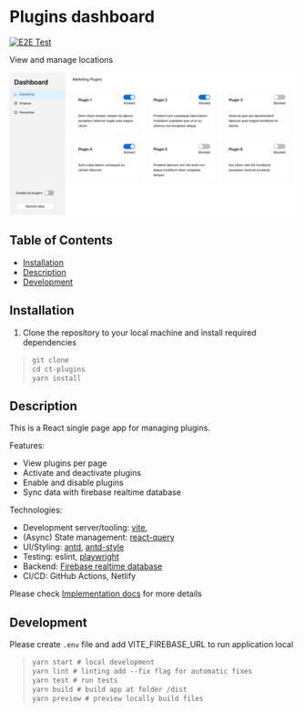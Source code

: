 # Plugins dashboard

[![E2E Test](https://github.com/antekai/ct-plugins/actions/workflows/playwright.yml/badge.svg)](https://github.com/antekai/ct-plugins/actions/workflows/playwright.yml)

View and manage locations

![Image](/docs/preview.jpg "preview")

## Table of Contents

- [Installation](#installation)
- [Description](#description)
- [Development](#development)

## Installation

1. Clone the repository to your local machine and install required dependencies

> ```shell
> git clone
> cd ct-plugins
> yarn install
> ```

## Description

This is a React single page app for managing plugins.

Features:

- View plugins per page
- Activate and deactivate plugins
- Enable and disable plugins
- Sync data with firebase realtime database

Technologies:

- Development server/tooling: [vite](https://vitejs.dev/guide/),
- (Async) State management: [react-query](https://tanstack.com/query/latest)
- UI/Styling: [antd](https://ant.design/), [antd-style](https://ant-design.github.io/antd-style)
- Testing: eslint, [playwright](https://playwright.dev/)
- Backend: [Firebase realtime database](https://firebase.google.com/docs/database)
- CI/CD: GitHub Actions, Netlify

Please check [Implementation docs](/docs/implementation.md) for more details

## Development

Please create `.env` file and add VITE_FIREBASE_URL to run application local

> ```shell
> yarn start # local development
> yarn lint # linting add --fix flag for automatic fixes
> yarn test # run tests
> yarn build # build app at folder /dist
> yarn preview # preview locally build files
> ```
